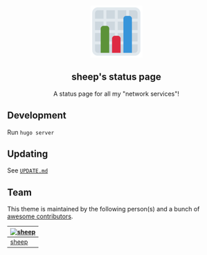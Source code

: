 <p align="center">
    <img src="assets/status.png" />
    <h2 align="center">sheep's status page</h2>
</p>

<p align="center">A status page for all my "network services"!</p>

## Development

Run `hugo server`

## Updating

See [`UPDATE.md`](https://github.com/sheeepdev/status/blob/master/UPDATE.md)

## Team

This theme is maintained by the following person(s) and a bunch of [awesome contributors](https://github.com/lunar-theme/template/graphs/contributors).

[![sheep](https://avatars.githubusercontent.com/u/68562536?v=4)](https://github.com/sheeepdev) |
--- |
[sheep](https://github.com/sheeepdev) |
